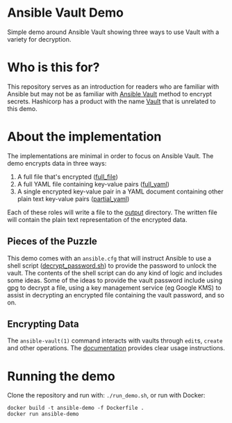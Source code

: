 # Ansible Vault Demo

Simple demo around Ansible Vault showing three ways to use Vault with a variety for decryption.


# Who is this for?

This repository serves as an introduction for readers who are familiar with Ansible but may not be as familiar with [Ansible Vault][1] method to encrypt secrets. Hashicorp has a product with the name [Vault][5] that is unrelated to this demo.

# About the implementation

The implementations are minimal in order to focus on Ansible Vault. The demo encrypts data in three ways:

1. A full file that's encrypted ([full\_file][2])
2. A full YAML file containing key-value pairs ([full\_yaml][3])
3. A single encrypted key-value pair in a YAML document containing other plain text key-value pairs ([partial\_yaml][4])

Each of these roles will write a file to the [output][6] directory. The written file will contain the plain text representation of the encrypted data.

## Pieces of the Puzzle

This demo comes with an `ansible.cfg` that will instruct Ansible to use a shell script ([decrypt\_password.sh][7]) to provide the password to unlock the vault. The contents of the shell script can do any kind of logic and includes some ideas. Some of the ideas to provide the vault password include using gpg to decrypt a file, using a key management service (eg Google KMS) to assist in decrypting an encrypted file containing the vault password, and so on.

## Encrypting Data

The `ansible-vault(1)` command interacts with vaults through `edit`s, `create` and other operations. The [documentation][1] provides clear usage instructions.

# Running the demo

Clone the repository and run with: `./run_demo.sh`, or run with Docker:

    docker build -t ansible-demo -f Dockerfile .
    docker run ansible-demo


[1]: https://docs.ansible.com/ansible/2.6/user_guide/vault.html
[2]: roles/full_file
[3]: roles/full_yaml
[4]: roles/partial_yaml
[5]: https://vaultproject.io
[6]: output
[7]: decrypt_password.sh
